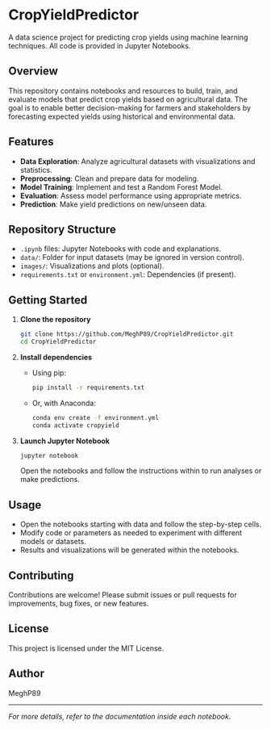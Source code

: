 # CropYieldPredictor

A data science project for predicting crop yields using machine learning techniques. All code is provided in Jupyter Notebooks.

## Overview

This repository contains notebooks and resources to build, train, and evaluate models that predict crop yields based on agricultural data. The goal is to enable better decision-making for farmers and stakeholders by forecasting expected yields using historical and environmental data.

## Features

- **Data Exploration**: Analyze agricultural datasets with visualizations and statistics.
- **Preprocessing**: Clean and prepare data for modeling.
- **Model Training**: Implement and test a Random Forest Model.
- **Evaluation**: Assess model performance using appropriate metrics.
- **Prediction**: Make yield predictions on new/unseen data.

## Repository Structure

- `.ipynb` files: Jupyter Notebooks with code and explanations.
- `data/`: Folder for input datasets (may be ignored in version control).
- `images/`: Visualizations and plots (optional).
- `requirements.txt` or `environment.yml`: Dependencies (if present).

## Getting Started

1. **Clone the repository**
   ```bash
   git clone https://github.com/MeghP89/CropYieldPredictor.git
   cd CropYieldPredictor
   ```

2. **Install dependencies**
   - Using pip:
     ```bash
     pip install -r requirements.txt
     ```
   - Or, with Anaconda:
     ```bash
     conda env create -f environment.yml
     conda activate cropyield
     ```

3. **Launch Jupyter Notebook**
   ```bash
   jupyter notebook
   ```
   Open the notebooks and follow the instructions within to run analyses or make predictions.

## Usage

- Open the notebooks starting with data and follow the step-by-step cells.
- Modify code or parameters as needed to experiment with different models or datasets.
- Results and visualizations will be generated within the notebooks.

## Contributing

Contributions are welcome! Please submit issues or pull requests for improvements, bug fixes, or new features.

## License

This project is licensed under the MIT License.

## Author

MeghP89

---

*For more details, refer to the documentation inside each notebook.*
